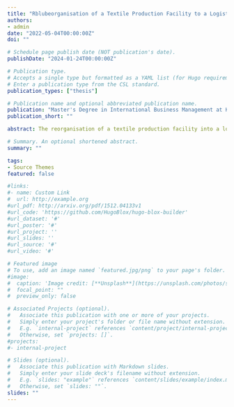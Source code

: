 ```yaml
---
title: "Rblubeorganisation of a Textile Production Facility to a Logistics and Service Centre"
authors:
- admin
date: "2022-05-04T00:00:00Z"
doi: ""

# Schedule page publish date (NOT publication's date).
publishDate: "2024-01-24T00:00:00Z"

# Publication type.
# Accepts a single type but formatted as a YAML list (for Hugo requirements).
# Enter a publication type from the CSL standard.
publication_types: ["thesis"]

# Publication name and optional abbreviated publication name.
publication: "Master's Degree in International Business Management at KAMK"
publication_short: ""

abstract: The reorganisation of a textile production facility into a logistics and service centre was studied, focusing on moving the fulfilment from Austria to Hungary. With this, the fulfilment process, for the involved com-panies, can be more efficient in the future. The central problem studied is how to determine objectively if the fulfilment process is working successfully. Within the last decade, the labour costs in Hungary approximately doubled. This generates the necessity to develop the company in Hungary further as Textile production is not anymore considered economically feasible. Using the competencies gathered from production activities and combining them with the fulfilment activities will enable more customizations, and therefore better service for the customers, in the future. Theories of Change Management, and Business Process Re-engineering form a general framework of the project. The Balanced Scorecard Model and theories on Performance Indicator definition are evaluated to define a problem tailored Performance Indicator. As a reference, logistics industry giant Amazon is studied and taken as a base for performance comparison. By the introduction of a Key Performance Indicator, the transfer can be rated objectively. Parallel to the theoretical examination the restructuring is done as a work project. After moving the fulfilment activity, automatically logged timestamps of the shipments are used to calculate performance indicators such as Handling Time and Late Shipment rate. These quantitative results are compared to the chosen references and a Key Performance Indicator is defined. This shows that the shipment activity was success-fully transferred from Austria to Hungary. In the future, continuous improvement measures must be implemented to improve the results further.

# Summary. An optional shortened abstract.
summary: ""

tags:
- Source Themes
featured: false

#links:
#- name: Custom Link
#  url: http://example.org
#url_pdf: http://arxiv.org/pdf/1512.04133v1
#url_code: 'https://github.com/HugoBlox/hugo-blox-builder'
#url_dataset: '#'
#url_poster: '#'
#url_project: ''
#url_slides: ''
#url_source: '#'
#url_video: '#'

# Featured image
# To use, add an image named `featured.jpg/png` to your page's folder. 
#image:
#  caption: 'Image credit: [**Unsplash**](https://unsplash.com/photos/s9CC2SKySJM)'
#  focal_point: ""
#  preview_only: false

# Associated Projects (optional).
#   Associate this publication with one or more of your projects.
#   Simply enter your project's folder or file name without extension.
#   E.g. `internal-project` references `content/project/internal-project/index.md`.
#   Otherwise, set `projects: []`.
#projects:
#- internal-project

# Slides (optional).
#   Associate this publication with Markdown slides.
#   Simply enter your slide deck's filename without extension.
#   E.g. `slides: "example"` references `content/slides/example/index.md`.
#   Otherwise, set `slides: ""`.
slides: ""
---
```




